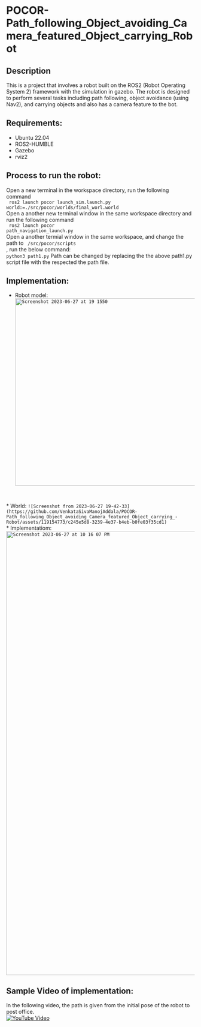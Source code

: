 # POCOR-Path_following_Object_avoiding_Camera_featured_Object_carrying_Robot

## Description
This is a project that involves a robot built on the ROS2 (Robot Operating System 2) framework with the simulation in gazebo. The robot is designed to perform several tasks including path following, object avoidance (using Nav2), and carrying objects and also has a camera feature to the bot.

## Requirements:
* Ubuntu 22.04
* ROS2-HUMBLE
* Gazebo
* rviz2

## Process to run the robot:
Open a new terminal in the workspace directory, run the following command <br>
<code> ros2 launch pocor launch_sim.launch.py world:=./src/pocor/worlds/final_worl.world</code> <br>
Open a another new terminal window in the same workspace directory and run the following command <br>
<code> ros2 launch pocor path_navigation_launch.py</code> <br>
Open a another termial window in the same workspace, and change the path to <code> /src/pocor/scripts </code>, run the below command:<br>
<code>python3 path1.py</code>
Path can be changed by replacing the the above path1.py script file with the respected the path file. 


 
## Implementation:
* Robot model:<br>
<code><img width = "500" height = "500" alt = "Screenshot 2023-06-27 at 19 1550" src="https://github.com/VenkataSivaManojAddala/POCOR-Path_following_Object_avoiding_Camera_featured_Object_carrying_-Robot/assets/119154773/c03b558e-14b0-4216-8ac4-e31130e7714a">
</code>
* World:
  <code>![Screenshot from 2023-06-27 19-42-33](https://github.com/VenkataSivaManojAddala/POCOR-Path_following_Object_avoiding_Camera_featured_Object_carrying_-Robot/assets/119154773/c245e5d8-3239-4e37-b4eb-b0fe03f35cd1)
</code>
* Implementatiom:
  <code><img width="1184" alt="Screenshot 2023-06-27 at 10 16 07 PM" src="https://github.com/VenkataSivaManojAddala/POCOR-Path_following_Object_avoiding_Camera_featured_Object_carrying_-Robot/assets/119154773/83bdada8-d3ce-468f-a091-b0d397d6b8a1">
</code>

## Sample Video of implementation:
In the following video, the path is given from the initial pose of the robot to post office.<br>
[![YouTube Video](http://img.youtube.com/vi/iezKQ-P2hC4/0.jpg)](https://youtu.be/iezKQ-P2hC4)


